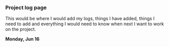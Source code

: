 ### Project log page
This would be where I would add my logs, things I have added, things I need to add and everything I would need to know when next I want to work on the project.

**Monday, Jun 16**
